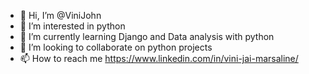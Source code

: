 - 👋 Hi, I’m @ViniJohn
- 👀 I’m interested in python 
- 🌱 I’m currently learning Django and Data analysis with python
- 💞️ I’m looking to collaborate on python projects
- 📫 How to reach me https://www.linkedin.com/in/vini-jai-marsaline/

<!---
ViniJohn/ViniJohn is a ✨ special ✨ repository because its `README.md` (this file) appears on your GitHub profile.
You can click the Preview link to take a look at your changes.
--->
